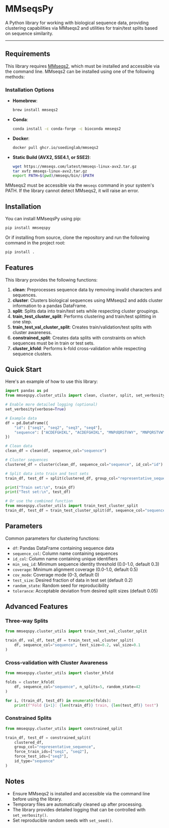 # MMseqsPy

A Python library for working with biological sequence data, providing clustering capabilities via MMseqs2 and utilities for train/test splits based on sequence similarity.

---

## Requirements

This library requires [MMseqs2](https://github.com/soedinglab/MMseqs2), which must be installed and accessible via the command line. MMseqs2 can be installed using one of the following methods:

### Installation Options

- **Homebrew**:
    ```bash
    brew install mmseqs2
    ```

- **Conda**:
    ```bash
    conda install -c conda-forge -c bioconda mmseqs2
    ```

- **Docker**:
    ```bash
    docker pull ghcr.io/soedinglab/mmseqs2
    ```

- **Static Build (AVX2, SSE4.1, or SSE2)**:
    ```bash
    wget https://mmseqs.com/latest/mmseqs-linux-avx2.tar.gz
    tar xvfz mmseqs-linux-avx2.tar.gz
    export PATH=$(pwd)/mmseqs/bin/:$PATH
    ```

MMseqs2 must be accessible via the `mmseqs` command in your system's PATH. If the library cannot detect MMseqs2, it will raise an error.

## Installation

You can install MMseqsPy using pip:

```bash
pip install mmseqspy
```

Or if installing from source, clone the repository and run the following command in the project root:

```bash
pip install .
```

## Features

This library provides the following functions:

1. **clean**: Preprocesses sequence data by removing invalid characters and sequences.
2. **cluster**: Clusters biological sequences using MMseqs2 and adds cluster information to a pandas DataFrame.
3. **split**: Splits data into train/test sets while respecting cluster groupings.
4. **train_test_cluster_split**: Performs clustering and train/test splitting in one step.
5. **train_test_val_cluster_split**: Creates train/validation/test splits with cluster awareness.
6. **constrained_split**: Creates data splits with constraints on which sequences must be in train or test sets.
7. **cluster_kfold**: Performs k-fold cross-validation while respecting sequence clusters.

## Quick Start

Here's an example of how to use this library:

```python
import pandas as pd
from mmseqspy.cluster_utils import clean, cluster, split, set_verbosity

# Enable more detailed logging (optional)
set_verbosity(verbose=True)

# Example data
df = pd.DataFrame({
    "id": ["seq1", "seq2", "seq3", "seq4"],
    "sequence": ["ACDEFGHIKL", "ACDEFGHIKL", "MNPdQRSTVWY", "MNPQRSTVWY"]
})

# Clean data
clean_df = clean(df, sequence_col="sequence")

# Cluster sequences
clustered_df = cluster(clean_df, sequence_col="sequence", id_col="id")

# Split data into train and test sets
train_df, test_df = split(clustered_df, group_col="representative_sequence", test_size=0.3)

print("Train set:\n", train_df)
print("Test set:\n", test_df)

# Or use the combined function
from mmseqspy.cluster_utils import train_test_cluster_split
train_df, test_df = train_test_cluster_split(df, sequence_col="sequence", id_col="id", test_size=0.3)
```

## Parameters

Common parameters for clustering functions:

- `df`: Pandas DataFrame containing sequence data
- `sequence_col`: Column name containing sequences
- `id_col`: Column name containing unique identifiers
- `min_seq_id`: Minimum sequence identity threshold (0.0-1.0, default 0.3)
- `coverage`: Minimum alignment coverage (0.0-1.0, default 0.5)
- `cov_mode`: Coverage mode (0-3, default 0)
- `test_size`: Desired fraction of data in test set (default 0.2)
- `random_state`: Random seed for reproducibility
- `tolerance`: Acceptable deviation from desired split sizes (default 0.05)

## Advanced Features

### Three-way Splits

```python
from mmseqspy.cluster_utils import train_test_val_cluster_split

train_df, val_df, test_df = train_test_val_cluster_split(
    df, sequence_col="sequence", test_size=0.2, val_size=0.1
)
```

### Cross-validation with Cluster Awareness

```python
from mmseqspy.cluster_utils import cluster_kfold

folds = cluster_kfold(
    df, sequence_col="sequence", n_splits=5, random_state=42
)

for i, (train_df, test_df) in enumerate(folds):
    print(f"Fold {i+1}: {len(train_df)} train, {len(test_df)} test")
```

### Constrained Splits

```python
from mmseqspy.cluster_utils import constrained_split

train_df, test_df = constrained_split(
    clustered_df,
    group_col="representative_sequence",
    force_train_ids=["seq1", "seq2"],
    force_test_ids=["seq3"],
    id_type="sequence"
)
```

## Notes

- Ensure MMseqs2 is installed and accessible via the command line before using the library.
- Temporary files are automatically cleaned up after processing.
- The library provides detailed logging that can be controlled with `set_verbosity()`.
- Set reproducible random seeds with `set_seed()`.